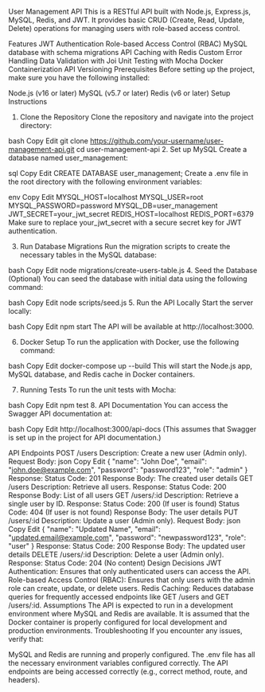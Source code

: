 User Management API
This is a RESTful API built with Node.js, Express.js, MySQL, Redis, and JWT. It provides basic CRUD (Create, Read, Update, Delete) operations for managing users with role-based access control.

Features
JWT Authentication
Role-based Access Control (RBAC)
MySQL database with schema migrations
API Caching with Redis
Custom Error Handling
Data Validation with Joi
Unit Testing with Mocha
Docker Containerization
API Versioning
Prerequisites
Before setting up the project, make sure you have the following installed:

Node.js (v16 or later)
MySQL (v5.7 or later)
Redis (v6 or later)
Setup Instructions
1. Clone the Repository
Clone the repository and navigate into the project directory:

bash
Copy
Edit
git clone https://github.com/your-username/user-management-api.git
cd user-management-api
2. Set up MySQL
Create a database named user_management:

sql
Copy
Edit
CREATE DATABASE user_management;
Create a .env file in the root directory with the following environment variables:

env
Copy
Edit
MYSQL_HOST=localhost
MYSQL_USER=root
MYSQL_PASSWORD=password
MYSQL_DB=user_management
JWT_SECRET=your_jwt_secret
REDIS_HOST=localhost
REDIS_PORT=6379
Make sure to replace your_jwt_secret with a secure secret key for JWT authentication.

3. Run Database Migrations
Run the migration scripts to create the necessary tables in the MySQL database:

bash
Copy
Edit
node migrations/create-users-table.js
4. Seed the Database (Optional)
You can seed the database with initial data using the following command:

bash
Copy
Edit
node scripts/seed.js
5. Run the API Locally
Start the server locally:

bash
Copy
Edit
npm start
The API will be available at http://localhost:3000.

6. Docker Setup
To run the application with Docker, use the following command:

bash
Copy
Edit
docker-compose up --build
This will start the Node.js app, MySQL database, and Redis cache in Docker containers.

7. Running Tests
To run the unit tests with Mocha:

bash
Copy
Edit
npm test
8. API Documentation
You can access the Swagger API documentation at:

bash
Copy
Edit
http://localhost:3000/api-docs
(This assumes that Swagger is set up in the project for API documentation.)

API Endpoints
POST /users
Description: Create a new user (Admin only).
Request Body:
json
Copy
Edit
{
  "name": "John Doe",
  "email": "john.doe@example.com",
  "password": "password123",
  "role": "admin"
}
Response:
Status Code: 201
Response Body: The created user details
GET /users
Description: Retrieve all users.
Response:
Status Code: 200
Response Body: List of all users
GET /users/:id
Description: Retrieve a single user by ID.
Response:
Status Code: 200 (If user is found)
Status Code: 404 (If user is not found)
Response Body: The user details
PUT /users/:id
Description: Update a user (Admin only).
Request Body:
json
Copy
Edit
{
  "name": "Updated Name",
  "email": "updated.email@example.com",
  "password": "newpassword123",
  "role": "user"
}
Response:
Status Code: 200
Response Body: The updated user details
DELETE /users/:id
Description: Delete a user (Admin only).
Response:
Status Code: 204 (No content)
Design Decisions
JWT Authentication: Ensures that only authenticated users can access the API.
Role-based Access Control (RBAC): Ensures that only users with the admin role can create, update, or delete users.
Redis Caching: Reduces database queries for frequently accessed endpoints like GET /users and GET /users/:id.
Assumptions
The API is expected to run in a development environment where MySQL and Redis are available.
It is assumed that the Docker container is properly configured for local development and production environments.
Troubleshooting
If you encounter any issues, verify that:

MySQL and Redis are running and properly configured.
The .env file has all the necessary environment variables configured correctly.
The API endpoints are being accessed correctly (e.g., correct method, route, and headers).